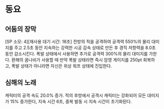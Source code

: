 # 동요

## 어둠의 장막

[SP 소모: 4][재사용 대기 시간: 18초] 전방의 적을 공격하여 공격력 550%의 물리 대미지를 주고 2.5초 동안 지속하는 강력한 시공 감속 상태로 만든 후 경직 저항력을 8.0초 동안 감소시킨다. 폭발 상태에서 사용하면 추가로 공격력 300%의 물리 대미지를 가한다.
환해의 꿈나비가 사용할 때 만약 폭발 상태라면 즉시 암영 게이지를 250pt 회복하고, 폭발 상태가 아니라면 자신은 위상 워프 상태에 진입한다.

## 심해의 노래

캐릭터의 공격 속도 20.0% 증가. 적의 후방에서 공격시 캐릭터는 강화되어 모든 대미지가 15% 증가한다, 지속 시간 6초, 중복 발동 시 지속 시간이 초기화된다.
